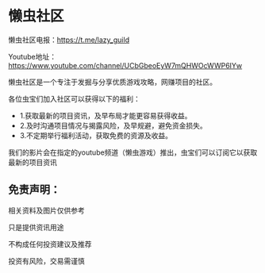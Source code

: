 
# 懒虫社区

懒虫社区电报：https://t.me/lazy_guild

Youtube地址：https://www.youtube.com/channel/UCbGbeoEyW7mQHWOcWWP6IYw

懒虫社区是一个专注于发掘与分享优质游戏攻略，网赚项目的社区。

各位虫宝们加入社区可以获得以下的福利：

- 1.获取最新的项目资讯，及早布局才能更容易获得收益。
- 2.及时沟通项目情况与揭露风险，及早规避，避免资金损失。
- 3.不定期举行福利活动，获取免费的资源及收益。

我们的影片会在指定的youtube频道（懒虫游戏）推出，虫宝们可以订阅它以获取最新的项目资讯

## 免责声明：

相关资料及图片仅供参考

只是提供资讯用途

不构成任何投资建议及推荐

投资有风险，交易需谨慎